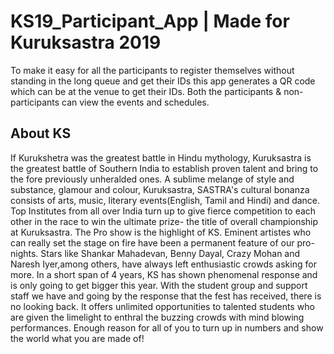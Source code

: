 # KS19_Participant_App | Made for Kuruksastra 2019
To make it easy for all the participants to register themselves without standing in the long queue and get their IDs this app generates a QR code which can be at the venue to get their IDs. Both the participants & non-participants can view the events and schedules.

## About KS
If Kurukshetra was the greatest battle in Hindu mythology, Kuruksastra is the greatest battle of Southern India to establish proven talent and bring to the fore previously unheralded ones. A sublime melange of style and substance, glamour and colour, Kuruksastra, SASTRA's cultural bonanza consists of arts, music, literary events(English, Tamil and Hindi) and dance. Top Institutes from all over India turn up to give fierce competition to each other in the race to win the ultimate prize- the title of overall championship at Kuruksastra. The Pro show is the highlight of KS. Eminent artistes who can really set the stage on fire have been a permanent feature of our pro-nights. Stars like Shankar Mahadevan, Benny Dayal, Crazy Mohan and Naresh Iyer,among others, have always left enthusiastic crowds asking for more. In a short span of 4 years, KS has shown phenomenal response and is only going to get bigger this year. With the student group and support staff we have and going by the response that the fest has received, there is no looking back. It offers unlimited opportunities to talented students who are given the limelight to enthral the buzzing crowds with mind blowing performances. Enough reason for all of you to turn up in numbers and show the world what you are made of!
